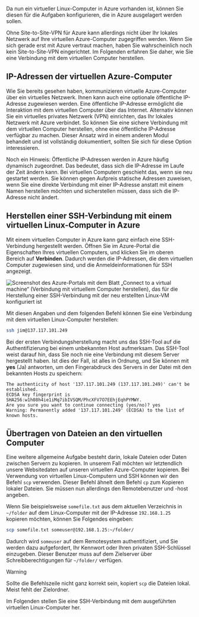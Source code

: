 Da nun ein virtueller Linux-Computer in Azure vorhanden ist, können Sie diesen für die Aufgaben konfigurieren, die in Azure ausgelagert werden sollen.

Ohne Site-to-Site-VPN für Azure kann allerdings nicht über Ihr lokales Netzwerk auf Ihre virtuellen Azure-Computer zugegriffen werden. Wenn Sie sich gerade erst mit Azure vertraut machen, haben Sie wahrscheinlich noch kein Site-to-Site-VPN eingerichtet. Im Folgenden erfahren Sie daher, wie Sie eine Verbindung mit dem virtuellen Computer herstellen.

## <a name="azure-vm-ip-addresses"></a>IP-Adressen der virtuellen Azure-Computer

Wie Sie bereits gesehen haben, kommunizieren virtuelle Azure-Computer über ein virtuelles Netzwerk. Ihnen kann auch eine optionale öffentliche IP-Adresse zugewiesen werden. Eine öffentliche IP-Adresse ermöglicht die Interaktion mit dem virtuellen Computer über das Internet. Alternativ können Sie ein virtuelles privates Netzwerk (VPN) einrichten, das Ihr lokales Netzwerk mit Azure verbindet. So können Sie eine sichere Verbindung mit dem virtuellen Computer herstellen, ohne eine öffentliche IP-Adresse verfügbar zu machen. Dieser Ansatz wird in einem anderen Modul behandelt und ist vollständig dokumentiert, sollten Sie sich für diese Option interessieren.

Noch ein Hinweis: Öffentliche IP-Adressen werden in Azure häufig dynamisch zugeordnet. Das bedeutet, dass sich die IP-Adresse im Laufe der Zeit ändern kann. Bei virtuellen Computern geschieht das, wenn sie neu gestartet werden. Sie können gegen Aufpreis statische Adressen zuweisen, wenn Sie eine direkte Verbindung mit einer IP-Adresse anstatt mit einem Namen herstellen möchten und sicherstellen müssen, dass sich die IP-Adresse nicht ändert.

## <a name="connect-to-an-azure-linux-vm-with-ssh"></a>Herstellen einer SSH-Verbindung mit einem virtuellen Linux-Computer in Azure

Mit einem virtuellen Computer in Azure kann ganz einfach eine SSH-Verbindung hergestellt werden. Öffnen Sie im Azure-Portal die Eigenschaften Ihres virtuellen Computers, und klicken Sie im oberen Bereich auf **Verbinden**. Dadurch werden die IP-Adressen, die dem virtuellen Computer zugewiesen sind, und die Anmeldeinformationen für SSH angezeigt. 

![Screenshot des Azure-Portals mit dem Blatt „Connect to a virtual machine“ (Verbindung mit virtuellem Computer herstellen), das für die Herstellung einer SSH-Verbindung mit der neu erstellten Linux-VM konfiguriert ist](../media/5-connect-ssh.png)

Mit diesen Angaben und dem folgenden Befehl können Sie eine Verbindung mit dem virtuellen Linux-Computer herstellen:

```bash
ssh jim@137.117.101.249
```

Bei der ersten Verbindungsherstellung macht uns das SSH-Tool auf die Authentifizierung bei einem unbekannten Host aufmerksam. Das SSH-Tool weist darauf hin, dass Sie noch nie eine Verbindung mit diesem Server hergestellt haben. Ist dies der Fall, ist alles in Ordnung, und Sie können mit **yes** (Ja) antworten, um den Fingerabdruck des Servers in der Datei mit den bekannten Hosts zu speichern:

```output
The authenticity of host '137.117.101.249 (137.117.101.249)' can't be established.
ECDSA key fingerprint is SHA256:w1h08h4ie1iMq7ibIVSQM/PhcXFV7O7EEhjEqhPYMWY.
Are you sure you want to continue connecting (yes/no)? yes
Warning: Permanently added '137.117.101.249' (ECDSA) to the list of known hosts.
```

## <a name="transferring-files-to-the-vm"></a>Übertragen von Dateien an den virtuellen Computer

Eine weitere allgemeine Aufgabe besteht darin, lokale Dateien oder Daten zwischen Servern zu kopieren. In unserem Fall möchten wir letztendlich unsere Websitedaten auf unseren virtuellen Azure-Computer kopieren. Bei Verwendung von virtuellen Linux-Computern und SSH können wir den Befehl `scp` verwenden. Dieser Befehl ähnelt dem Befehl `cp` zum Kopieren lokaler Dateien. Sie müssen nun allerdings den Remotebenutzer und -host angeben.

Wenn Sie beispielsweise `somefile.txt` aus dem aktuellen Verzeichnis in `~/folder` auf dem Linux-Computer mit der IP-Adresse `192.168.1.25` kopieren möchten, können Sie Folgendes eingeben:

```bash
scp somefile.txt someuser@192.168.1.25:~/folder/
```

Dadurch wird `someuser` auf dem Remotesystem authentifiziert, und Sie werden dazu aufgefordert, Ihr Kennwort oder Ihren privaten SSH-Schlüssel einzugeben. Dieser Benutzer muss auf dem Zielserver über Schreibberechtigungen für `~/folder/` verfügen.

> [!WARNING]
> Sollte die Befehlszeile nicht ganz korrekt sein, kopiert `scp` die Dateien lokal. Meist fehlt der Zielordner.

Im Folgenden stellen Sie eine SSH-Verbindung mit dem ausgeführten virtuellen Linux-Computer her.